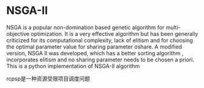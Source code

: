 # NSGA-II
NSGA is a popular non-domination based genetic algorithm for multi-objective optimization. 
It is a very effective algorithm but has been generally criticized for its computational complexity, lack of elitism and for choosing the optimal parameter value for sharing parameter σshare. 
A modified version, NSGA II  was developed, which has a better sorting algorithm , incorporates elitism and no sharing parameter needs to be chosen a priori. 
This is a python implementation of NSGA-II algorithm

rcpsp是一种资源受限项目调度问题